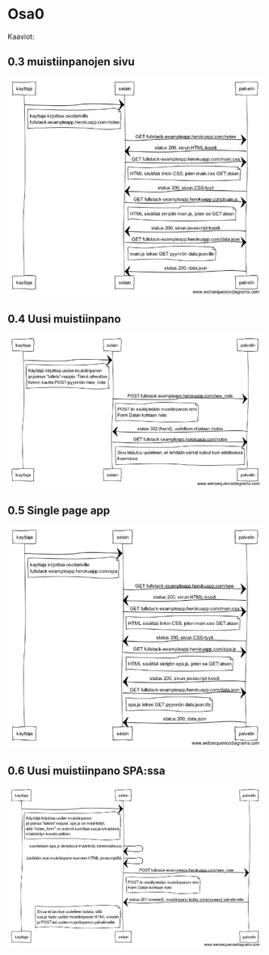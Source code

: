 # Osa0

Kaaviot:

## 0.3 muistiinpanojen sivu

![0_3](kaavio_0_3.png)

## 0.4 Uusi muistiinpano

![0_4](kaavio_0_4.png)

## 0.5 Single page app

![0_5](kaavio_0_5.png)

## 0.6 Uusi muistiinpano SPA:ssa

![0_6](kaavio_0_6.png)
